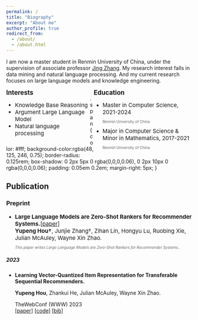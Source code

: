 ```yaml
---
permalink: /
title: "Biography"
excerpt: "About me"
author_profile: true
redirect_from: 
  - /about/
  - /about.html
---
```


I am now a master student in Renmin University of China, under the supervision of associate professor [Jing Zhang](https://xiaojingzi.github.io/). My research interest falls in data mining and natural language processing. And my current research focuses on large language models and knowledge engineering.

<div class="row">
	<div style="width:45%;float:left;">
		<div style="font-size:17px;font-weight:bold;">Interests</div>
		<ul class="ul-interests mb-0">
			<li style="font-size:15px;">Knowledge Base Reasoning</li>
			<li style="font-size:15px;">Argument Large Language Model</li>
			<li style="font-size:15px;">Natural language processing</li>
		</ul>
	</div><div style="width:53%;float:right;">
		<div style="font-size:17px;font-weight:bold;">Education</div>
		<ul class="ul-edu fa-ul mb-0">
			<li>
				<i class="fa-li fas fa-graduation-cap"></i>
				<div class="description" >
					<p style="font-size:15px;margin:0rem;">Master in Computer Science, 2021-2024</p>
					<p style="font-size:10px;color:rgba(0,0,0,.6)">Renmin University of China</p>
				</div>
			</li>
			<li>
				<i class="fa-li fas fa-graduation-cap"></i>
				<div class="description" >
					<p style="font-size:15px;margin:0rem;">Major in Computer Science &amp; Minor in Mathematics, 2017-2021</p>
					<p style="font-size:10px;color:rgba(0,0,0,.6)">Renmin University of China</p>
				</div>
			</li>
		</ul>
	</div>
</div>
<br>
<div>
.span{
    color: #fff;
    background-color:rgba(48, 125, 246, 0.75);
    border-radius: 0.125rem;
    box-shadow: 0 2px 5px 0 rgba(0,0,0,0.06), 0 2px 10px 0 rgba(0,0,0,0.06);
    padding: 0.05em 0.2em;
    margin-right: 5px;
}
<h2>Publication</h2>
<h3>Preprint</h3>
<ul>
    <li>
        <p style="font-size:15px;margin:0rem;"><strong>Large Language Models are Zero-Shot Rankers for Recommender Systems.</strong>[<a href="https://arxiv.org/pdf/2305.08845" target="_blank">paper</a>]</p>
        <p style="font-size:15px;margin:0rem;"><strong>Yupeng Hou†</strong>, Junjie Zhang†, Zihan Lin, Hongyu Lu, Ruobing Xie, Julian McAuley, Wayne Xin Zhao.</p>
        <p style="font-size:10px;color:rgba(0,0,0,.6)">
          <i>This paper writes Large Language Models are Zero-Shot Rankers for Recommender Systems.</i>.
          <br>
      	</p>
    </li>
</ul>
<h5>2023</h5>
<ul>
    <li>
        <p><strong>Learning Vector-Quantized Item Representation for Transferable Sequential Recommenders.</strong></p>
        <p><strong>Yupeng Hou</strong>, Zhankui He, Julian McAuley, Wayne Xin Zhao.</p>
        <p>
          <div class="span">TheWebConf (WWW) 2023</div>
          [<a href="https://arxiv.org/pdf/2210.12316" target="_blank">paper</a>]
          [<a href="https://github.com/RUCAIBox/VQ-Rec" target="_blank">code</a>]
          [<a href="#" data-toggle="collapse" data-target="#hou2022vqrec">bib</a>]
            <br>
        </p>
    </li>
</ul>
</div>

